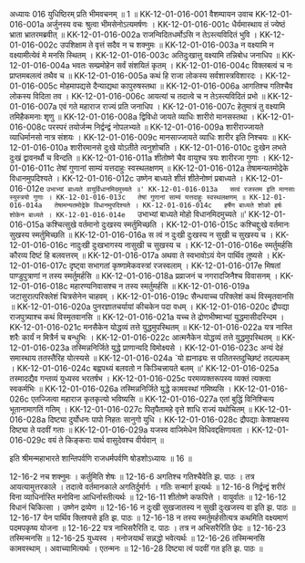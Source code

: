 अध्यायः 016
युधिष्ठिरम् प्रति भीमवचनम् ॥ 1 ॥
KK-12-01-016-001	वैशम्पायन उवाच 
KK-12-01-016-001a	अर्जुनस्य वचः श्रुत्वा भीमसेनोऽत्यमर्षणः ।
KK-12-01-016-001c	धैर्यमास्थाय तं ज्येष्ठं भ्राता भ्रातरमब्रवीत् ॥
KK-12-01-016-002a	राजन्विदितधर्मोऽसि न तेऽस्त्यविदितं भुवि ।
KK-12-01-016-002c	उपशिक्षाम ते वृत्तं सदैव न च शक्नुमः ॥
KK-12-01-016-003a	न वक्ष्यामि न वक्ष्यामीत्येवं मे मनसि स्थितम् ।
KK-12-01-016-003c	अतिदुःखात्तु वक्ष्यामि तन्निबोध जनाधिप ॥
KK-12-01-016-004a	भवतः सम्प्रमोहेन सर्वं संशयितं कृतम् ।
KK-12-01-016-004c	विक्लबत्वं च नः प्राप्तमबलत्वं तथैव च ॥
KK-12-01-016-005a	कथं हि राजा लोकस्य सर्वशास्त्रविशारदः ।
KK-12-01-016-005c	मोहमापद्यसे दैन्याद्यथा कापुरुषस्तथा ॥
KK-12-01-016-006a	आगतिश्च गतिश्चैव लोकस्य विदिता तव ।
KK-12-01-016-006c	आयत्यां च तदात्वे च न तेऽस्त्यविदितं प्रभो ॥
KK-12-01-016-007a	एवं गते महाराज राज्यं प्रति जनाधिप ।
KK-12-01-016-007c	हेतुमात्रं तु वक्ष्यामि तमिहैकमनाः शृणु ॥
KK-12-01-016-008a	द्विविधो जायते व्याधिः शारीरो मानसस्तथा ।
KK-12-01-016-008c	परस्परं तयोर्जन्म निर्द्वन्द्वं नोपलभ्यते ॥
KK-12-01-016-009a	शारीराज्जायते व्याधिर्मानसो नात्र संशयः ।
KK-12-01-016-009c	मानसाज्जायते व्याधिः शारीर इति निश्चयः ॥
KK-12-01-016-010a	शारीरमानसे दुःखे योऽतीते त्वनुशोचति ।
KK-12-01-016-010c	दुःखेन लभते दुःखं द्वावनर्थौ च विन्दति ॥
KK-12-01-016-011a	शीतोष्णे चैव वायुश्च त्रयः शारीरजा गुणाः ।
KK-12-01-016-011c	तेषां गुणानां साम्यं यत्तदाहुः स्वस्थलक्षणम् ॥
KK-12-01-016-012a	तेषामन्यतमोद्रेके विधानमुपदिश्यते ।
KK-12-01-016-012c	उष्णेन बाध्यते शीतं शीतेनोष्णं प्रबाध्यते ।
KK-12-01-016-012e	`उभाभ्यां बाध्यते वायुर्विधानमिदमुच्यते ॥'
KK-12-01-016-013a	सत्वं रजस्तम इति मानसाः स्युस्त्रयो गुणाः ।
KK-12-01-016-013c	तेषां गुणानां साम्यं यत्तदाहुः स्वस्थलक्षणम् ॥
KK-12-01-016-014a	तेषामन्यतमोद्रेके विधानमुपदिश्यते ।
KK-12-01-016-014c	हर्षेण बाध्यते शोको हर्षः शोकेन बाध्यते ।
KK-12-01-016-014e	`उभाभ्यां बाध्यते मोहो विधानमिदमुच्यते ॥'
KK-12-01-016-015a	कश्चित्सुखे वर्तमानो दुःखस्य स्मर्तुमिच्छति ।
KK-12-01-016-015c	कश्चिद्दुःखे वर्तमानः सुखस्य स्मर्तुमिच्छति ॥
KK-12-01-016-016a	स त्वं न दुःखी दुःखस्य न सुखी च सुखस्य च ।
KK-12-01-016-016c	नादुःखी दुःखभागस्य नासुखी च सुखस्य च ।
KK-12-01-016-016e	स्मर्तुमर्हसि कौरव्य दिष्टं हि बलवत्तरम् ॥
KK-12-01-016-017a	अथवा ते स्वभावोऽयं येन पार्थिव तुष्यसे ।
KK-12-01-016-017c	दृष्ट्वा सभागतां कृष्णामेकवस्त्रां रजस्वलाम् ।
KK-12-01-016-017e	मिषतां पाण्डुपुत्राणां न तस्य स्मर्तुमर्हसि ॥
KK-12-01-016-018a	प्रव्राजनं च नगरादजिनैश्च विवासनम् ।
KK-12-01-016-018c	महारण्यनिवासश्च न तस्य स्मर्तुमर्हसि ॥
KK-12-01-016-019a	जटासुरात्परिक्लेशं चित्रसेनेन चाहवम् ।
KK-12-01-016-019c	सैन्धवाच्च परिक्लेशं कथं विस्मृतवानसि ॥
KK-12-01-016-020a	पुनरज्ञातचर्यायां कीचकेन पदा वधम् ।
KK-12-01-016-020c	द्रौपद्या राजपुत्र्याश्च कथं विस्मृतवानसि ॥
KK-12-01-016-021a	यच्च ते द्रोणभीष्माभ्यां युद्धमासीदरिन्दम ।
KK-12-01-016-021c	मनसैकेन योद्धव्यं तत्ते युद्धमुपस्थितम् ॥
KK-12-01-016-022a	यत्र नास्ति शरैः कार्यं न मित्रैर्न च बन्धुभिः ।
KK-12-01-016-022c	आत्मनैकेन योद्धव्यं तत्ते युद्धमुपस्थितम् ॥
KK-12-01-016-023a	तस्मिन्ननिर्जिते युद्धे प्राणान्यदि विमोक्ष्यसे ।
KK-12-01-016-023c	अन्यं देहं समास्थाय ततस्तैरिह योत्स्यसे ॥
KK-12-01-016-024a	`यो ह्यनाढ्यः स पतितस्तदुच्छिष्टं तदल्पकम् ।
KK-12-01-016-024c	बह्वपथ्यं बलवतो न किञ्चित्त्रायते बलम् ॥'
KK-12-01-016-025a	तस्मादद्यैव गन्तव्यं युध्यस्व भरतर्षभ ।
KK-12-01-016-025c	परमव्यक्तरूपस्य व्यक्तं त्यक्त्वा स्वकर्मभिः ॥
KK-12-01-016-026a	तस्मिन्ननिर्जिते युद्धे कामवस्थां गमिष्यसि ।
KK-12-01-016-026c	एतज्जित्वा महाराज कृतकृत्यो भविष्यसि ॥
KK-12-01-016-027a	एतां बुद्धिं विनिश्चित्य भूतानामागतिं गतिम् ।
KK-12-01-016-027c	पितृपैतामहे वृत्ते शाधि राज्यं यथोचितम् ॥
KK-12-01-016-028a	दिष्ट्या दुर्योधनः पापो निहतः सानुगो युधि ।
KK-12-01-016-028c	द्रौपद्याः केशपक्षस्य दिष्ट्या ते पदवीं गताः ॥
KK-12-01-016-029a	यजस्व वाजिमेधेन विधिवद्दक्षिणावता ।
KK-12-01-016-029c	वयं ते किङ्कराः पार्थ वासुदेवश्च वीर्यवान् ॥ 

इति श्रीमन्महाभारते शान्तिपर्वणि राजधर्मपर्वणि षोडशोऽध्यायः ॥ 16 ॥

12-16-2 नच शक्नुमः । कर्तुमिति शेषः ॥ 12-16-6 अगतिश्च गतिश्चैवेति झ. पाठः । तत्र आयत्यामुत्तरकाले । तदात्वे वर्तमानकाले अगतिर्दुर्मार्गः । गतिः सन्मार्ग इत्यर्थः ॥ 12-16-8 निर्द्वन्द्वं शरीरं विना व्याधिर्नास्ति मनोविना आधिर्नास्तीत्यर्थः ॥ 12-16-11 शीतोष्णे कफपित्ते । वायुर्वातः ॥ 12-16-12 विधानं चिकित्सा । उष्णेन द्रव्येण ॥ 12-16-16 न दुःखी सुखजातस्य न सुखी दुःखजस्य वा इति झ. पाठः ॥ 12-16-17 येन पार्थिव क्लिश्यसे इति झ. पाठः ॥ 12-16-18 न तस्य स्मर्तुमर्हसीत्यत्र कथमिति वक्ष्यमाणं पदमपकृष्य योजना ॥ 12-16-22 यत्र नाभिसरैरिति द. पाठः । तत्र न अभिसरैरिति छेदः ॥ 12-16-23 तस्मिन्मनसि ॥ 12-16-25 युध्यस्व । मनोजयार्थं सन्नद्धो भवेत्यर्थः ॥ 12-16-26 तस्मिन्मनसि कामवस्थाम् । अवाच्यामित्यर्थः । एतन्मनः ॥ 12-16-28 दिष्ट्या त्वं पदवीं गत इति झ. पाठः ॥
